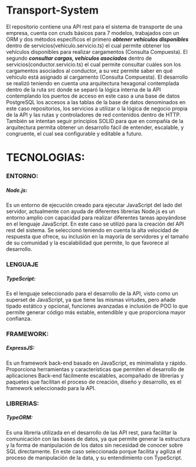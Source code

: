 # Transport-System
El repositorio contiene una API rest para el sistema de transporte de una empresa, cuenta con cruds básicos para 7 modelos, trabajados con un ORM y dos métodos específicos el primero  ***obtener vehículos disponibles*** dentro de servicios(vehiculo.servicio.ts) el cual permite obtener los vehículos disponibles para realizar cargamentos (Consulta Compuesta). El segundo ***consultar cargas, vehículos asociados*** dentro de servicios(conductor.servicio.ts) el cual permite consultar cuáles son los cargamentos asociados al conductor, a su vez permite saber en qué vehículo está asignado al cargamento (Consulta Compuesta). El desarrollo se realizó teniendo en cuenta una arquitectura hexagonal contemplada dentro de la ruta src donde se separó la lógica interna de la API contemplando los puertos de acceso en este caso a una base de datos PostgreSQL los accesos a las tablas de la base de datos denominados en este caso repositorios, los  servicios a utilizar o la lógica de negocio propia de la API y las rutas y controladores de red contenidos dentro de HTTP. También se intentan seguir principios SOLID para que en compañía de la arquitectura permita obtener un desarrollo fácil de entender, escalable, y congruente, el cual sea configurable  y editable a futuro.

# TECNOLOGIAS:


### ENTORNO:
  
##### Node.js: 
Es un entorno de ejecución creado para ejecutar JavaScript del lado del servidor, actualmente con ayuda de diferentes librerías Node.js es un entorno amplio con capacidad para realizar diferentes tareas apoyándose en el lenguaje JavaScript. En este caso se utilizó para la creación del API rest del sistema. Se seleccionó teniendo en cuenta la alta velocidad de respuesta que ofrece, su inclusión en la mayoría de servidores y el tamaño de su comunidad y la escalabilidad que permite, lo que favorece al desarrollo.
  
### LENGUAJE
##### TypeScript:
Es el lenguaje seleccionado para el desarrollo de la API, visto como un superset de JavaScript, ya que tiene las mismas virtudes, pero añade tipado estático y opcional, funciones avanzadas e inclusión de POO lo que permite generar código más estable, entendible y que proporciona mayor confianza.

### FRAMEWORK:
  
##### ExpressJS: 
Es un framework back-end basado en JavaScript, es minimalista y rápido. Proporciona herramientas y características que permiten el desarrollo de aplicaciones Back-end fácilmente escalables, acompañado de librerías y paquetes que facilitan el proceso de creación, diseño y desarrollo, es el framework seleccionado para la API.


### LIBRERIAS:

##### TypeORM:
Es una librería utilizada en el desarrollo de las API rest, para facilitar la comunicación con las bases de datos, ya que permite generar la estructura y la forma de manipulación de los datos sin necesidad de conocer sobre SQL directamente. En este caso seleccionada porque facilita y agiliza el proceso de manipulación de la data, y su entendimiento con TypeScript.

##### 
